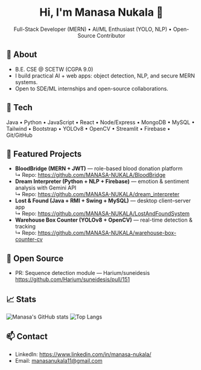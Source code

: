 <h1 align="center">Hi, I'm Manasa Nukala 👋</h1>

<p align="center">
Full-Stack Developer (MERN) • AI/ML Enthusiast (YOLO, NLP) • Open-Source Contributor
</p>

## 🚀 About
- B.E. CSE @ SCETW (CGPA 9.0)
- I build practical AI + web apps: object detection, NLP, and secure MERN systems.
- Open to SDE/ML internships and open-source collaborations.

## 🧰 Tech
Java • Python • JavaScript • React • Node/Express • MongoDB • MySQL • Tailwind • Bootstrap • YOLOv8 • OpenCV • Streamlit • Firebase • Git/GitHub

## 🌟 Featured Projects
- **BloodBridge (MERN + JWT)** — role-based blood donation platform  
  ↳ Repo: https://github.com/MANASA-NUKALA/BloodBridge
- **Dream Interpreter (Python + NLP + Firebase)** — emotion & sentiment analysis with Gemini API  
  ↳ Repo: https://github.com/MANASA-NUKALA/dream_interpreter
- **Lost & Found (Java + RMI + Swing + MySQL)** — desktop client–server app  
  ↳ Repo: https://github.com/MANASA-NUKALA/LostAndFoundSystem
- **Warehouse Box Counter (YOLOv8 + OpenCV)** — real-time detection & tracking  
  ↳ Repo: https://github.com/MANASA-NUKALA/warehouse-box-counter-cv

## 🧩 Open Source
- PR: Sequence detection module — Harium/suneidesis  
  https://github.com/Harium/suneidesis/pull/151

## 📈 Stats
![Manasa's GitHub stats](https://github-readme-stats.vercel.app/api?username=MANASA-NUKALA&show_icons=true)
![Top Langs](https://github-readme-stats.vercel.app/api/top-langs/?username=MANASA-NUKALA&layout=compact)

## 📫 Contact
- LinkedIn: https://www.linkedin.com/in/manasa-nukala/
- Email: manasanukala11@gmail.com
